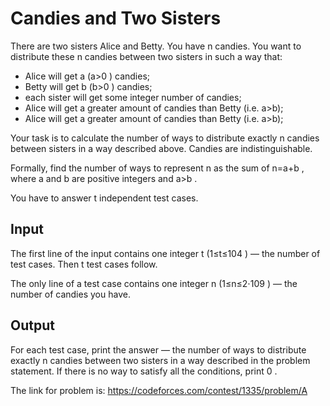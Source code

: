 # Candies and Two Sisters

There are two sisters Alice and Betty. You have n
 candies. You want to distribute these n
 candies between two sisters in such a way that:

 * Alice will get a
 (a>0
) candies;
* Betty will get b
 (b>0
) candies;
* each sister will get some integer number of candies;
* Alice will get a greater amount of candies than Betty (i.e. a>b);
*  Alice will get a greater amount of candies than Betty (i.e. a>b);

  Your task is to calculate the number of ways to distribute exactly n
 candies between sisters in a way described above. Candies are indistinguishable.

 Formally, find the number of ways to represent n
 as the sum of n=a+b
, where a
 and b
 are positive integers and a>b
.

You have to answer t
 independent test cases.

 ## Input
The first line of the input contains one integer t
 (1≤t≤104
) — the number of test cases. Then t
 test cases follow.

The only line of a test case contains one integer n
 (1≤n≤2⋅109
) — the number of candies you have.

## Output
For each test case, print the answer — the number of ways to distribute exactly n
 candies between two sisters in a way described in the problem statement. If there is no way to satisfy all the conditions, print 0
.

The link for problem is: https://codeforces.com/contest/1335/problem/A
